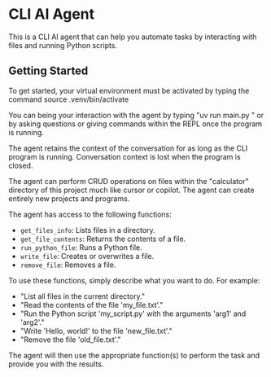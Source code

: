 # CLI AI Agent

This is a CLI AI agent that can help you automate tasks by interacting with files and running Python scripts.

## Getting Started

To get started, your virtual environment must be activated by typing the command source .venv/bin/activate

You can being your interaction with the agent by typing "uv run main.py <text>" 
or by asking questions or giving commands within the REPL once the program is running.

The agent retains the context of the conversation for as long as the CLI program is running. Conversation context
is lost when the program is closed. 

The agent can perform CRUD operations on files within the "calculator" directory of this project much like
cursor or copilot. The agent can create entirely new projects and programs.

The agent has access to the following functions:

*   `get_files_info`: Lists files in a directory.
*   `get_file_contents`: Returns the contents of a file.
*   `run_python_file`: Runs a Python file.
*   `write_file`: Creates or overwrites a file.
*   `remove_file`: Removes a file.

To use these functions, simply describe what you want to do. For example:

*   "List all files in the current directory."
*   "Read the contents of the file 'my_file.txt'."
*   "Run the Python script 'my_script.py' with the arguments 'arg1' and 'arg2'."
*   "Write 'Hello, world!' to the file 'new_file.txt'."
*   "Remove the file 'old_file.txt'."

The agent will then use the appropriate function(s) to perform the task and provide you with the results.
